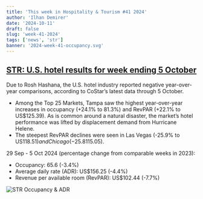 ```yaml
---
title: 'This week in Hospitality & Tourism #41 2024'
author: 'Ilhan Demirer'
date: '2024-10-11'
draft: false
slug: 'week-41-2024'
tags: ['news', 'str']
banner: '2024-week-41-occupancy.svg'
---
```


## [STR: U.S. hotel results for week ending 5 October](https://str.com/press-release/us-hotel-results-week-ending-5-october)

Due to Rosh Hashana, the U.S. hotel industry reported negative year-over-year comparisons, according to CoStar’s latest data through 5 October.

- Among the Top 25 Markets, Tampa saw the highest year-over-year increases in occupancy (+24.1% to 81.3%) and RevPAR (+22.1% to US$125.39). As is common around a natural disaster, the market’s hotel performance was lifted by displacement demand from Hurricane Helene.
- The steepest RevPAR declines were seen in Las Vegas (-25.9% to US$118.51) and Chicago (-25.8% to US$115.05).

29 Sep - 5 Oct 2024 (percentage change from comparable weeks in 2023):

- Occupancy: 65.6 (-3.4%)
- Average daily rate (ADR): US$156.25 (-4.4%)
- Revenue per available room (RevPAR): US$102.44 (-7.7%)

![STR Occupancy & ADR](/images/blogimages/2024-week-41-occupancy.svg)
